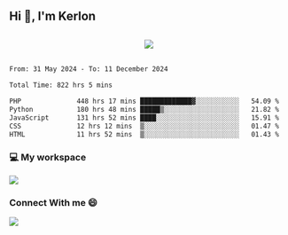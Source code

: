 ## Hi 👋, I'm Kerlon

<p align="center" style="margin: 30px;">
 
 <img src="https://skillicons.dev/icons?i=html,css,bootstrap,js,nodejs,jquery,python,flask,php,mysql,lua,sqlite,firebase">


</p>
<!--START_SECTION:waka-->

```txt
From: 31 May 2024 - To: 11 December 2024

Total Time: 822 hrs 5 mins

PHP              448 hrs 17 mins █████████████▓░░░░░░░░░░░   54.09 %
Python           180 hrs 48 mins █████▒░░░░░░░░░░░░░░░░░░░   21.82 %
JavaScript       131 hrs 52 mins ████░░░░░░░░░░░░░░░░░░░░░   15.91 %
CSS              12 hrs 12 mins  ▒░░░░░░░░░░░░░░░░░░░░░░░░   01.47 %
HTML             11 hrs 52 mins  ▒░░░░░░░░░░░░░░░░░░░░░░░░   01.43 %
```

<!--END_SECTION:waka-->


<p align="center">
 <h3>💻 My workspace</h3>
    <img src="https://skillicons.dev/icons?i=mint" />
</p>

<p align="center">
 <h3>Connect With me 😄</h3> 
    <a href="https://www.linkedin.com/in/kerlon-fernandes"><img src="https://skillicons.dev/icons?i=linkedin" />
  </a>
</p>



